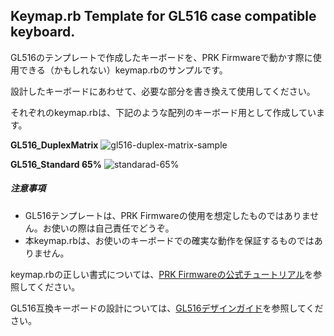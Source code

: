 ## Keymap.rb Template for GL516 case compatible keyboard.


GL516のテンプレートで作成したキーボードを、PRK Firmwareで動かす際に使用できる（かもしれない）keymap.rbのサンプルです。

設計したキーボードにあわせて、必要な部分を書き換えて使用してください。

それぞれのkeymap.rbは、下記のような配列のキーボード用として作成しています。

**GL516_DuplexMatrix**
![gl516-duplex-matrix-sample](https://user-images.githubusercontent.com/32122588/184493040-e17effe2-39a4-469e-9111-9a6eb3c28d5f.jpg)

**GL516_Standard 65%**
![standarad-65%](https://user-images.githubusercontent.com/32122588/184493052-b22c4ca3-8e68-4d37-a06f-71bf7aa78ed2.jpg)

##### 注意事項
- GL516テンプレートは、PRK Firmwareの使用を想定したものではありません。お使いの際は自己責任でどうぞ。
- 本keymap.rbは、お使いのキーボードでの確実な動作を保証するものではありません。


keymap.rbの正しい書式については、[PRK Firmwareの公式チュートリアル](https://github.com/picoruby/prk_firmware/wiki/Tutorial)を参照してください。

GL516互換キーボードの設計については、[GL516デザインガイド](https://zenn.dev/salicylic_acid3/books/gl516_design_guide)を参照してください。
